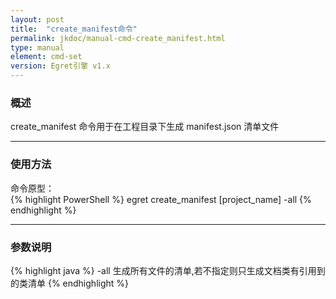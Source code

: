 ```yaml
---
layout: post
title:  "create_manifest命令"
permalink: jkdoc/manual-cmd-create_manifest.html
type: manual
element: cmd-set
version: Egret引擎 v1.x
---
```

   
### 概述
   
create_manifest 命令用于在工程目录下生成 manifest.json 清单文件
    
------
     
### 使用方法

命令原型：    
{% highlight PowerShell %}
egret create_manifest [project_name] -all
{% endhighlight %}
      
-----
    
### 参数说明
    
{% highlight java %}
-all     生成所有文件的清单,若不指定则只生成文档类有引用到的类清单
{% endhighlight %}
     
     



